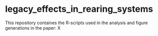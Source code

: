 # legacy_effects_in_rearing_systems
This repository containes the R-scripts used in the analysis and figure generations in the paper: X
